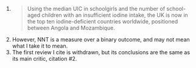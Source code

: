 <div class="footnotes">
<ol>
	<!--  -->
	<li class="footnote" id="fn:1">
		<blockquote>
			Using the median UIC in schoolgirls and the number of school-aged children with an insufficient iodine intake, the UK is now in the top ten iodine-deficient countries worldwide, positioned between Angola and Mozambique.
		</blockquote>
	</li>
	<!--  -->
	<li class="footnote" id="fn:2">
		However, NNT is a measure over a binary outcome, and may not mean what I take it to mean.
	</li>
	<!--  -->
	<li class="footnote" id="fn:3">
		The first review I cite is withdrawn, but its conclusions are the same as its main critic, citation #2.
	</li>
</ol>
</div>
